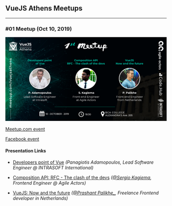 ## VueJS Athens Meetups
---
### #01 Meetup (Oct 10, 2019)

![First event banner](/meetups/resources/01-meetup/prevent-speakers.png)


[Meetup.com event](https://www.meetup.com/vuejsathens/events/264962104/)

[Facebook event](https://www.facebook.com/events/480394415847464/)

#### Presentation Links

* [Developers point of Vue](https://drive.google.com/file/d/0B1yG1o0TrB7xYUVPWTRhV3FtNDU2ZnFiTVZHRjVJN3V2Mlpr/view) _(Panagiotis Adamopoulos, Lead Software Engineer @ INTRASOFT International)_

* [Composition API: RFC - The clash of the devs](https://slides.com/timosergio/deck-1/fullscreen) _([@Sergio Kagiema](https://twitter.com/sergio_kag), Frontend Engineer @ Agile Actors)_

* [VueJS: Now and the future](https://vuecompositionapi.prashantpalikhe.com) _([@Prashant Palikhe_](https://twitter.com/PrashantPalikhe), Freelance Frontend developer in Netherlands)_
